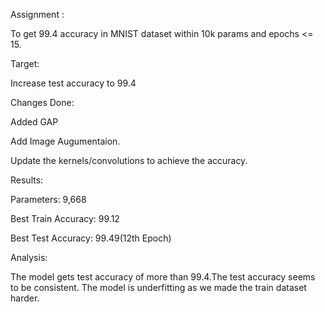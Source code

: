 
Assignment : 

To get 99.4 accuracy in MNIST dataset within 10k params and epochs <= 15.

Target:

Increase test accuracy to 99.4

Changes Done:

Added GAP

Add Image Augumentaion.

Update the kernels/convolutions to achieve the accuracy.

Results: 

Parameters: 9,668

Best Train Accuracy: 99.12

Best Test Accuracy: 99.49(12th Epoch)

Analysis:

The model gets test accuracy of more than 99.4.The test accuracy seems to be consistent. The model is underfitting as we made the train dataset harder.
